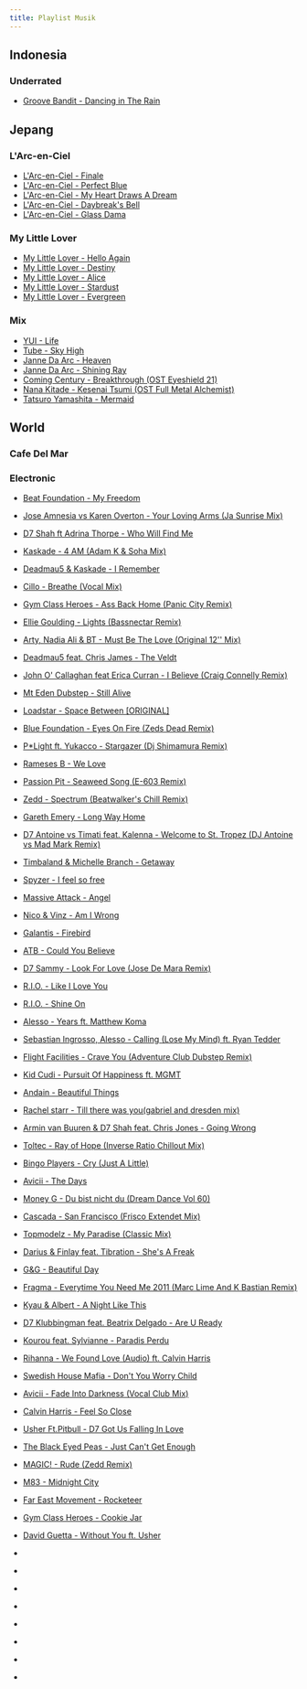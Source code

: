 ```yaml
---
title: Playlist Musik
---
```


## Indonesia

### Underrated
- [Groove Bandit - Dancing in The Rain]()

## Jepang

### L'Arc-en-Ciel
- [L'Arc-en-Ciel - Finale](https://www.youtube.com/watch?v=MHAyYtc5be0)
- [L'Arc-en-Ciel - Perfect Blue](https://www.youtube.com/watch?v=DWQ_stxxLm0)
- [L'Arc-en-Ciel - My Heart Draws A Dream]()
- [L'Arc-en-Ciel - Daybreak's Bell]()
- [L'Arc-en-Ciel - Glass Dama]()

### My Little Lover
- [My Little Lover - Hello Again](https://www.youtube.com/watch?v=RkF5_BpBQU4)
- [My Little Lover - Destiny](https://www.youtube.com/watch?v=moWR51zvsM4)
- [My Little Lover - Alice](https://www.youtube.com/watch?v=0dX5KCL3v50)
- [My Little Lover - Stardust](https://www.youtube.com/watch?v=eaD4hJjlVPs)
- [My Little Lover - Evergreen](https://www.youtube.com/watch?v=Ohf_3wJVfw8)

### Mix
- [YUI - Life](https://www.youtube.com/watch?v=bvTVynFMI-Y)
- [Tube - Sky High]()
- [Janne Da Arc - Heaven]()
- [Janne Da Arc - Shining Ray](https://music.youtube.com/watch?v=mXkCSuNGBso)
- [Coming Century - Breakthrough (OST Eyeshield 21)](https://www.youtube.com/watch?v=X2OJodBxZg8)
- [Nana Kitade - Kesenai Tsumi (OST Full Metal Alchemist)](https://www.youtube.com/watch?v=dNWTmSvaZ74)
- [Tatsuro Yamashita - Mermaid](https://www.youtube.com/watch?v=I_WhqfBouPw)

## World

### Cafe Del Mar

### Electronic
- [Beat Foundation - My Freedom](https://www.youtube.com/watch?v=bXnxQtW3UOU&list=PLRHcTY84xEDptrPksDJuKpQ08djGbcgJ9&index=1)
- [Jose Amnesia vs Karen Overton - Your Loving Arms (Ja Sunrise Mix)](https://www.youtube.com/watch?v=WRfunNPW7aw&list=PLRHcTY84xEDptrPksDJuKpQ08djGbcgJ9&index=2)
- [D7 Shah ft Adrina Thorpe - Who Will Find Me](https://www.youtube.com/watch?v=cGbRW_1ije0&list=PLRHcTY84xEDptrPksDJuKpQ08djGbcgJ9&index=3)
- [Kaskade - 4 AM (Adam K & Soha Mix)](https://www.youtube.com/watch?v=Xl9lQonO_RQ&list=PLRHcTY84xEDptrPksDJuKpQ08djGbcgJ9&index=4)
- [Deadmau5 & Kaskade - I Remember](https://www.youtube.com/watch?v=vUzVCw8BEXA&list=PLRHcTY84xEDptrPksDJuKpQ08djGbcgJ9&index=5)
- [Cillo - Breathe (Vocal Mix)](https://www.youtube.com/watch?v=qMmf7gQePf8&list=PLRHcTY84xEDptrPksDJuKpQ08djGbcgJ9&index=6)
- [Gym Class Heroes - Ass Back Home (Panic City Remix)](https://www.youtube.com/watch?v=ccgyFcOlLPo&list=PLRHcTY84xEDptrPksDJuKpQ08djGbcgJ9&index=7)
- [Ellie Goulding - Lights (Bassnectar Remix)](https://www.youtube.com/watch?v=Imixg3jrJS8&list=PLRHcTY84xEDptrPksDJuKpQ08djGbcgJ9&index=8)
- [Arty, Nadia Ali & BT - Must Be The Love (Original 12'' Mix)](https://www.youtube.com/watch?v=i-lR3VIRBKc&list=PLRHcTY84xEDptrPksDJuKpQ08djGbcgJ9&index=9)
- [Deadmau5 feat. Chris James - The Veldt](https://www.youtube.com/watch?v=uiUAq4aVTjY&list=PLRHcTY84xEDptrPksDJuKpQ08djGbcgJ9&index=10)
- [John O' Callaghan feat Erica Curran - I Believe (Craig Connelly Remix)](https://www.youtube.com/watch?v=DCVb_jeZq-0&list=PLRHcTY84xEDptrPksDJuKpQ08djGbcgJ9&index=11)
- [Mt Eden Dubstep - Still Alive](https://www.youtube.com/watch?v=FDYIdBZUl2Y&list=PLRHcTY84xEDptrPksDJuKpQ08djGbcgJ9&index=12)
- [Loadstar - Space Between [ORIGINAL]](https://www.youtube.com/watch?v=BIG2NgKz6oc)
- [Blue Foundation - Eyes On Fire (Zeds Dead Remix)](https://www.youtube.com/watch?v=IUGzY-ihqWc&list=PLRHcTY84xEDptrPksDJuKpQ08djGbcgJ9&index=13)
- [P\*Light ft. Yukacco - Stargazer (Dj Shimamura Remix)](https://www.youtube.com/watch?v=CtMcOvVZtu8&list=PLRHcTY84xEDptrPksDJuKpQ08djGbcgJ9&index=16)
- [Rameses B - We Love](https://www.youtube.com/watch?v=K35nFONmgx8&list=PLRHcTY84xEDptrPksDJuKpQ08djGbcgJ9&index=17)
- [Passion Pit - Seaweed Song (E-603 Remix)](https://www.youtube.com/watch?v=zG6zXIv2a-I)
- [Zedd - Spectrum (Beatwalker's Chill Remix)](https://www.youtube.com/watch?v=8rGN1lfo1pg&list=PLRHcTY84xEDptrPksDJuKpQ08djGbcgJ9&index=18)
- [Gareth Emery - Long Way Home](https://www.youtube.com/watch?v=0bj4i-sW44s&list=PLRHcTY84xEDptrPksDJuKpQ08djGbcgJ9&index=19)
- [D7 Antoine vs Timati feat. Kalenna - Welcome to St. Tropez (DJ Antoine vs Mad Mark Remix)](https://www.youtube.com/watch?v=Kh2FRFhS7QY)
- [Timbaland & Michelle Branch - Getaway](https://www.youtube.com/watch?v=MOqxFBKakD0)
- [Spyzer - I feel so free](https://www.youtube.com/watch?v=tdhzjRaHwnI)
- [Massive Attack - Angel](https://www.youtube.com/watch?v=hbe3CQamF8k)
- [Nico & Vinz - Am I Wrong](https://www.youtube.com/watch?v=bg1sT4ILG0w)
- [Galantis - Firebird](https://www.youtube.com/watch?v=v48pibjFWeg)
- [ATB - Could You Believe](https://www.youtube.com/watch?v=aAZRi_vUh0I)
- [D7 Sammy - Look For Love (Jose De Mara Remix)](https://www.youtube.com/watch?v=wTW-Pe4IsKQ)
- [R.I.O. - Like I Love You](https://www.youtube.com/watch?v=J7uP6nwQvc0)
- [R.I.O. - Shine On](https://www.youtube.com/watch?v=6zNva6tTmrE)
- [Alesso - Years ft. Matthew Koma](https://www.youtube.com/watch?v=EGYaxYaxD_M)
- [Sebastian Ingrosso, Alesso - Calling (Lose My Mind) ft. Ryan Tedder](https://www.youtube.com/watch?v=9G1I16gJBvU)
- [Flight Facilities - Crave You (Adventure Club Dubstep Remix)](https://www.youtube.com/watch?v=ZeaIvjoH1FY&list=PL1AC6F508332EA941&index=37)
- [Kid Cudi - Pursuit Of Happiness ft. MGMT](https://www.youtube.com/watch?v=7xzU9Qqdqww&list=PLMOqpyVO0Oa3OwuUvFHBIxLeyULjoTczV)
- [Andain - Beautiful Things](https://www.youtube.com/watch?v=khYQiK9v2z4)
- [Rachel starr - Till there was you(gabriel and dresden mix)](https://www.youtube.com/watch?v=21lTciumtlQ)
- [Armin van Buuren & D7 Shah feat. Chris Jones - Going Wrong](https://www.youtube.com/watch?v=JahA00JV304)
- [Toltec - Ray of Hope (Inverse Ratio Chillout Mix)](https://music.youtube.com/watch?v=1l8pEH1eIDo)
- [Bingo Players - Cry (Just A Little)](https://www.youtube.com/watch?v=a--8JigM78c)
- [Avicii - The Days](https://www.youtube.com/watch?v=JDglMK9sgIQ)


- [Money G - Du bist nicht du (Dream Dance Vol 60)](https://www.youtube.com/watch?v=Tvej1SdOHB0)
- [Cascada - San Francisco (Frisco Extendet Mix)](https://www.youtube.com/watch?v=v7V-CzK7f0Y)
- [Topmodelz - My Paradise (Classic Mix)](https://www.youtube.com/watch?v=FJ6rQfWi7yI&list=PL799074411F89BEDB&index=10)
- [Darius & Finlay feat. Tibration - She's A Freak](https://www.youtube.com/watch?v=Y-9KL7TBgjk&list=PL799074411F89BEDB&index=12)
- [G&G - Beautiful Day](https://www.youtube.com/watch?v=4gEFK3GfiSw&list=PL799074411F89BEDB&index=13)
- [Fragma - Everytime You Need Me 2011 (Marc Lime And K Bastian Remix)](https://www.youtube.com/watch?v=Hay0Z4G4GZg&list=PL799074411F89BEDB&index=28)
- [Kyau & Albert - A Night Like This](https://www.youtube.com/watch?v=lH4vXBIXNJg&list=PL799074411F89BEDB&index=26)
- [D7 Klubbingman feat. Beatrix Delgado - Are U Ready](https://www.youtube.com/watch?v=RwKTkaiFMWg&list=PL799074411F89BEDB&index=8)
- [Kourou feat. Sylvianne - Paradis Perdu](https://www.youtube.com/watch?v=vul-xKFMYgc&list=PL799074411F89BEDB&index=37)


- [Rihanna - We Found Love (Audio) ft. Calvin Harris](https://www.youtube.com/watch?v=GchEVSx9XEA)
- [Swedish House Mafia - Don't You Worry Child](https://www.youtube.com/watch?v=Xme7UbCWSq4)
- [Avicii - Fade Into Darkness (Vocal Club Mix)](https://www.youtube.com/watch?v=ugeAB9A01wc)
- [Calvin Harris - Feel So Close](https://www.youtube.com/watch?v=R8egmh5dWzo)
- [Usher Ft.Pitbull - D7 Got Us Falling In Love](https://www.youtube.com/watch?v=tV05iSxDd2c)
- [The Black Eyed Peas - Just Can't Get Enough](https://www.youtube.com/watch?v=MUCo7vM-FCk)
- [MAGIC! - Rude (Zedd Remix)](https://www.youtube.com/watch?v=E9Q4-wcPDBQ)
- [M83 - Midnight City](https://www.youtube.com/watch?v=dX3k_QDnzHE)
- [Far East Movement - Rocketeer](https://www.youtube.com/watch?v=NyJBR_C6D38)
- [Gym Class Heroes - Cookie Jar](https://www.youtube.com/watch?v=c9q8p5rQPKI)
- [David Guetta - Without You ft. Usher](https://www.youtube.com/watch?v=jUe8uoKdHao)
- []()
- []()
- []()
- []()
- []()
- []()
- []()
- []()
